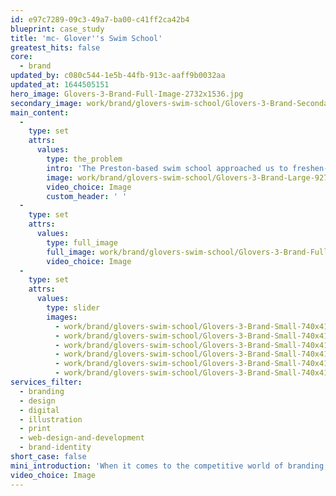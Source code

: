 ```yaml
---
id: e97c7289-09c3-49a7-ba00-c41ff2ca42b4
blueprint: case_study
title: 'mc- Glover''s Swim School'
greatest_hits: false
core:
  - brand
updated_by: c080c544-1e5b-44fb-913c-aaff9b0032aa
updated_at: 1644505151
hero_image: Glovers-3-Brand-Full-Image-2732x1536.jpg
secondary_image: work/brand/glovers-swim-school/Glovers-3-Brand-Secondary-Image-896x597.jpg
main_content:
  -
    type: set
    attrs:
      values:
        type: the_problem
        intro: 'The Preston-based swim school approached us to freshen-up their brand identity. From logo updates to the introduction of doodle illustrations and a light-hearted, inspirational tone of voice, we offered both print and digital creative to give Glover’s with the branding boost they needed. Cleaner, simpler, warmer and fresh. '
        image: work/brand/glovers-swim-school/Glovers-3-Brand-Large-927x522.jpg
        video_choice: Image
        custom_header: ' '
  -
    type: set
    attrs:
      values:
        type: full_image
        full_image: work/brand/glovers-swim-school/Glovers-3-Brand-Full-Image-1360x768.5-2.jpg
        video_choice: Image
  -
    type: set
    attrs:
      values:
        type: slider
        images:
          - work/brand/glovers-swim-school/Glovers-3-Brand-Small-740x416.25-1.jpg
          - work/brand/glovers-swim-school/Glovers-3-Brand-Small-740x416.25-2.jpg
          - work/brand/glovers-swim-school/Glovers-3-Brand-Small-740x416.25-3.jpg
          - work/brand/glovers-swim-school/Glovers-3-Brand-Small-740x416.25-4.jpg
          - work/brand/glovers-swim-school/Glovers-3-Brand-Small-740x416.25-5.jpg
          - work/brand/glovers-swim-school/Glovers-3-Brand-Small-740x416.25-6.jpg
services_filter:
  - branding
  - design
  - digital
  - illustration
  - print
  - web-design-and-development
  - brand-identity
short_case: false
mini_introduction: 'When it comes to the competitive world of branding, it’s often a case of sink or swim. For Glover’s, we set out to ensure it was the latter.'
video_choice: Image
---
```

